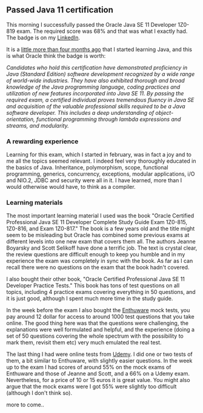 ## Passed Java 11 certification

This morning I successfully passed the Oracle Java SE 11 Developer 1Z0-819 exam. The required score was 68% and that was what I exactly had. The badge is on my [LinkedIn](https://www.linkedin.com/in/geert-jan-kuip-95387630).

It is a [little more than four months ago](https://geertjan-kuip.github.io/2024/12/17/JAVA!.html) that I started learning Java, and this is what Oracle think the badge is worth:

_Candidates who hold this certification have demonstrated proficiency in Java (Standard Edition) software development recognized by a wide range of world-wide industries. They have also exhibited thorough and broad knowledge of the Java programming language, coding practices and utilization of new features incorporated into Java SE 11. By passing the required exam, a certified individual proves tremendous fluency in Java SE and acquisition of the valuable professional skills required to be a Java software developer. This includes a deep understanding of object-orientation, functional programming through lambda expressions and streams, and modularity._

### A rewarding experience

Learning for this exam, which I started in february, was in fact a joy and to me all the topics seemed relevant. I indeed feel very thoroughly educated in the basics of Java. Inheritance, polymorphism, scope, functional programming, generics, concurrency, exceptions, modular applications, i/O and NIO.2, JDBC and security were all in it. I have learned, more than I would otherwise would have, to think as a compiler.

### Learning materials

The most important learning material I used was the book "Oracle Certified Professional Java SE 11 Developer Complete Study Guide Exam 1Z0-815, 1Z0-816, and Exam 1Z0-817." The book is a few years old and the title might seem to be misleading but Oracle has combined some previous exams at different levels into one new exam that covers them all. The authors Jeanne Boyarsky and Scott Selikoff have done a terrific job. The text is crystal clear, the review questions are difficult enough to keep you humble and in my experience the exam was completely in sync with the book. As far as I can recall there were no questions on the exam that the book hadn't covered.

I also bought their other book, "Oracle Certified Professional Java SE 11 Developer Practice Tests." This book has tons of test questions on all topics, including 4 practice exams covering everything in 50 questions, and it is just good, although I spent much more time in the study guide. 

In the week before the exam I also bought the [Enthuware](https://enthuware.com/) mock tests, you pay around 12 dollar for access to around 1000 test questions that you take online. The good thing here was that the questions were challenging, the explanations were well formulated and helpful, and the experience (doing a set of 50 questions covering the whole spectrum with the possibility to mark them, revisit them etc) very much emulated the real test. 

The last thing I had were online tests from [Udemy](https://www.udemy.com/course/java-se-11-developer-1z0-819-ocp-course-part-1/?couponCode=ST8MT220425G1). I did one or two tests of them, a bit similar to Enthuware, with slightly easier questions. In the week up to the exam I had scores of around 55% on the mock exams of Enthuware and those of Jeanne and Scott, and a 66% on a Udemy exam. Nevertheless, for a price of 10 or 15 euros it is great value. You might also argue that the mock exams were I got 55% were slightly too difficult (although I don't think so).

more to come..







